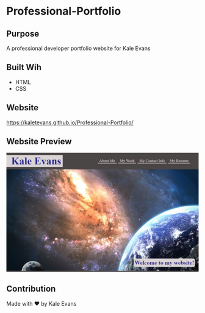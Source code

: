 # Professional-Portfolio

## Purpose
A professional developer portfolio website for Kale Evans 

## Built Wih
* HTML
* CSS

## Website
https://kaletevans.github.io/Professional-Portfolio/

## Website Preview
<img src="./assets/images/website-sc.jpg" />

## Contribution
Made with ❤️ by Kale Evans